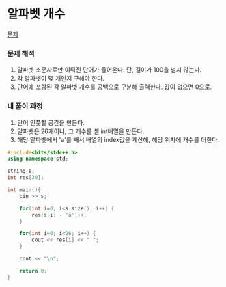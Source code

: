 # 알파벳 개수

[문제](https://www.acmicpc.net/problem/10808)

### 문제 해석

1. 알파벳 소문자로만 이뤄진 단어가 들어온다. 단, 길이가 100을 넘지 않는다.
2. 각 알파벳이 몇 개인지 구해야 한다.
3. 단어에 포함된 각 알파벳 개수를 공백으로 구분해 출력한다. 값이 없으면 0으로.

### 내 풀이 과정

1. 단어 인풋할 공간을 만든다.
2. 알파벳은 26개이니, 그 개수를 셀 int배열을 만든다.
3. 해당 알파벳에서 'a'를 빼서 배열의 index값을 계산해, 해당 위치에 개수를 더한다.

```c++
#include<bits/stdc++.h>
using namespace std;

string s;
int res[30];

int main(){
    cin >> s;

    for(int i=0; i<s.size(); i++) {
        res[s[i] - 'a']++;
    }

    for(int i=0; i<26; i++) {
        cout << res[i] << " ";
    }

    cout << "\n";

    return 0;
}
```
